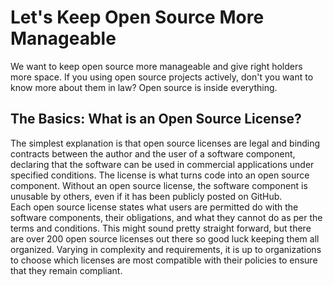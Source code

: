 # Let's Keep Open Source More Manageable
We want to keep open source more manageable and give right holders more space. If you using open source projects actively, don't you want to know more about them in law? Open source is inside everything.
## The Basics: What is an Open Source License?
The simplest explanation is that open source licenses are legal and binding contracts between the author and the user of a software component, declaring that the software can be used in commercial applications under specified conditions. The license is what turns code into an open source component. Without an open source license, the software component is unusable by others, even if it has been publicly posted on GitHub.<br/>
Each open source license states what users are permitted do with the software components, their obligations, and what they cannot do as per the terms and conditions. This might sound pretty straight forward, but there are over 200 open source licenses out there so good luck keeping them all organized. Varying in complexity and requirements, it is up to organizations to choose which licenses are most compatible with their policies to ensure that they remain compliant.
